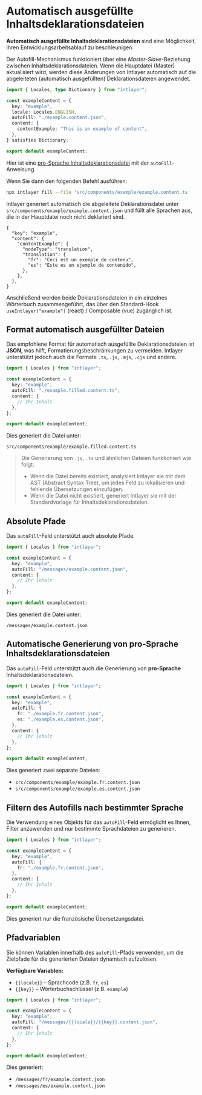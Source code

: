 # Automatisch ausgefüllte Inhaltsdeklarationsdateien

**Automatisch ausgefüllte Inhaltsdeklarationsdateien** sind eine Möglichkeit, Ihren Entwicklungsarbeitsablauf zu beschleunigen.

Der Autofill-Mechanismus funktioniert über eine _Master-Slave_-Beziehung zwischen Inhaltsdeklarationsdateien. Wenn die Hauptdatei (Master) aktualisiert wird, werden diese Änderungen von Intlayer automatisch auf die abgeleiteten (automatisch ausgefüllten) Deklarationsdateien angewendet.

```ts fileName="src/components/example/example.content.ts"
import { Locales, type Dictionary } from "intlayer";

const exampleContent = {
  key: "example",
  locale: Locales.ENGLISH,
  autoFill: "./example.content.json",
  content: {
    contentExample: "This is an example of content",
  },
} satisfies Dictionary;

export default exampleContent;
```

Hier ist eine [pro-Sprache Inhaltsdeklarationsdatei](https://github.com/aymericzip/intlayer/blob/main/docs/de/per_locale_file.md) mit der `autoFill`-Anweisung.

Wenn Sie dann den folgenden Befehl ausführen:

```bash
npx intlayer fill --file 'src/components/example/example.content.ts'
```

Intlayer generiert automatisch die abgeleitete Deklarationsdatei unter `src/components/example/example.content.json` und füllt alle Sprachen aus, die in der Hauptdatei noch nicht deklariert sind.

```json5 fileName="src/components/example/example.content.json"
{
  "key": "example",
  "content": {
    "contentExample": {
      "nodeType": "translation",
      "translation": {
        "fr": "Ceci est un exemple de contenu",
        "es": "Este es un ejemplo de contenido",
      },
    },
  },
}
```

Anschließend werden beide Deklarationsdateien in ein einzelnes Wörterbuch zusammengeführt, das über den Standard-Hook `useIntlayer("example")` (react) / Composable (vue) zugänglich ist.

## Format automatisch ausgefüllter Dateien

Das empfohlene Format für automatisch ausgefüllte Deklarationsdateien ist **JSON**, was hilft, Formatierungsbeschränkungen zu vermeiden. Intlayer unterstützt jedoch auch die Formate `.ts`, `.js`, `.mjs`, `.cjs` und andere.

```ts fileName="src/components/example/example.content.ts"
import { Locales } from "intlayer";

const exampleContent = {
  key: "example",
  autoFill: "./example.filled.content.ts",
  content: {
    // Ihr Inhalt
  },
};

export default exampleContent;
```

Dies generiert die Datei unter:

```
src/components/example/example.filled.content.ts
```

> Die Generierung von `.js`, `.ts` und ähnlichen Dateien funktioniert wie folgt:
>
> - Wenn die Datei bereits existiert, analysiert Intlayer sie mit dem AST (Abstract Syntax Tree), um jedes Feld zu lokalisieren und fehlende Übersetzungen einzufügen.
> - Wenn die Datei nicht existiert, generiert Intlayer sie mit der Standardvorlage für Inhaltsdeklarationsdateien.

## Absolute Pfade

Das `autoFill`-Feld unterstützt auch absolute Pfade.

```ts fileName="src/components/example/example.content.ts"
import { Locales } from "intlayer";

const exampleContent = {
  key: "example",
  autoFill: "/messages/example.content.json",
  content: {
    // Ihr Inhalt
  },
};

export default exampleContent;
```

Dies generiert die Datei unter:

```
/messages/example.content.json
```

## Automatische Generierung von pro-Sprache Inhaltsdeklarationsdateien

Das `autoFill`-Feld unterstützt auch die Generierung von **pro-Sprache** Inhaltsdeklarationsdateien.

```ts fileName="src/components/example/example.content.ts"
import { Locales } from "intlayer";

const exampleContent = {
  key: "example",
  autoFill: {
    fr: "./example.fr.content.json",
    es: "./example.es.content.json",
  },
  content: {
    // Ihr Inhalt
  },
};

export default exampleContent;
```

Dies generiert zwei separate Dateien:

- `src/components/example/example.fr.content.json`
- `src/components/example/example.es.content.json`

## Filtern des Autofills nach bestimmter Sprache

Die Verwendung eines Objekts für das `autoFill`-Feld ermöglicht es Ihnen, Filter anzuwenden und nur bestimmte Sprachdateien zu generieren.

```ts fileName="src/components/example/example.content.ts"
import { Locales } from "intlayer";

const exampleContent = {
  key: "example",
  autoFill: {
    fr: "./example.fr.content.json",
  },
  content: {
    // Ihr Inhalt
  },
};

export default exampleContent;
```

Dies generiert nur die französische Übersetzungsdatei.

## Pfadvariablen

Sie können Variablen innerhalb des `autoFill`-Pfads verwenden, um die Zielpfade für die generierten Dateien dynamisch aufzulösen.

**Verfügbare Variablen:**

- `{{locale}}` – Sprachcode (z.B. `fr`, `es`)
- `{{key}}` – Wörterbuchschlüssel (z.B. `example`)

```ts fileName="src/components/example/example.content.ts"
import { Locales } from "intlayer";

const exampleContent = {
  key: "example",
  autoFill: "/messages/{{locale}}/{{key}}.content.json",
  content: {
    // Ihr Inhalt
  },
};

export default exampleContent;
```

Dies generiert:

- `/messages/fr/example.content.json`
- `/messages/es/example.content.json`
